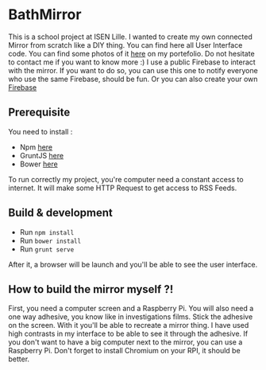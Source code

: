# BathMirror

This is a school project at ISEN Lille. I wanted to create my own connected Mirror from scratch like a DIY thing. You can find here all User Interface code. You can find some photos of it
[here](http://bwaels.io) on my portefolio. Do not hesitate to contact me if you want to know more :)
I use a public Firebase to interact with the mirror. If you want to do so, you can use this one to notify everyone who use the same Firebase, should be fun. Or you can also create your own [Firebase](https://www.firebase.com/)

## Prerequisite
You need to install :

- Npm [here](https://github.com/npm/npm)
- GruntJS [here](http://gruntjs.com/)
- Bower [here](http://bower.io/)

To run correctly my project, you're computer need a constant access to internet. It will make some HTTP Request to get access to RSS Feeds.

## Build & development

- Run `npm install`
- Run `bower install`
- Run `grunt serve`

After it, a browser will be launch and you'll be able to see the user interface.


## How to build the mirror myself ?!
First, you need a computer screen and a Raspberry Pi. You will also need a one way adhesive, you know like in investigations films. Stick the adhesive on the screen. With it you'll be able to recreate a mirror thing.
I have used high contrasts in my interface to be able to see it through the adhesive.
If you don't want to have a big computer next to the mirror, you can use a Raspberry Pi. Don't forget to install Chromium on your RPI, it should be better.
